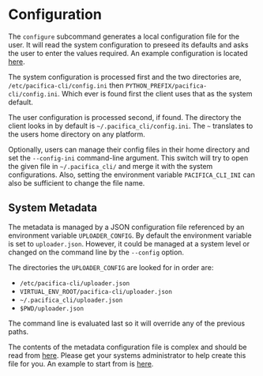 # Configuration

The `configure` subcommand generates a local configuration file for the
user. It will read the system configuration to preseed its defaults and
asks the user to enter the values required. An example configuration is
located [here](_static/example.ini).

The system configuration is processed first and the two directories are,
`/etc/pacifica-cli/config.ini` then
`PYTHON_PREFIX/pacifica-cli/config.ini`. Which ever is found first the
client uses that as the system default.

The user configuration is processed second, if found. The directory the
client looks in by default is `~/.pacifica_cli/config.ini`. The `~`
translates to the users home directory on any platform.

Optionally, users can manage their config files in their home directory
and set the `--config-ini` command-line argument. This switch will
try to open the given file in `~/.pacifica_cli/` and merge it with
the system configurations. Also, setting the environment variable
`PACIFICA_CLI_INI` can also be sufficient to change the file name.

## System Metadata

The metadata is managed by a JSON configuration file referenced by an
environment variable `UPLOADER_CONFIG`. By default the environment
variable is set to `uploader.json`. However, it could be managed at a
system level or changed on the command line by the `--config` option.

The directories the `UPLOADER_CONFIG` are looked for in order are:

 - `/etc/pacifica-cli/uploader.json`
 - `VIRTUAL_ENV_ROOT/pacifica-cli/uploader.json`
 - `~/.pacifica_cli/uploader.json`
 - `$PWD/uploader.json`

The command line is evaluated last so it will override any of the
previous paths.

The contents of the metadata configuration file is complex and should
be read from
[here](https://pacifica-uploader.readthedocs.io/en/latest/metadataconfig.html).
Please get your systems administrator to help create this file for you.
An example to start from is [here](_static/uploader.json).
